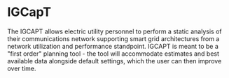 # IGCapT
The IGCAPT allows electric utility personnel to perform a static analysis of their communications network supporting smart grid architectures from a network utilization and performance standpoint. IGCAPT is meant to be a "first order" planning tool - the tool will accommodate estimates and best available data alongside default settings, which the user can then improve over time.
